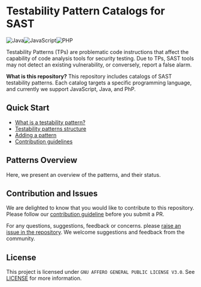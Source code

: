 # Testability Pattern Catalogs for SAST

![Java](https://img.shields.io/badge/java-%23ED8B00.svg?style=for-the-badge&logo=java&logoColor=white)![JavaScript](https://img.shields.io/badge/javascript-%23323330.svg?style=for-the-badge&logo=javascript&logoColor=%23F7DF1E)![PHP](https://img.shields.io/badge/php-%23777BB4.svg?style=for-the-badge&logo=php&logoColor=white)


Testability Patterns (TPs) are problematic code instructions that affect the capability of code analysis tools for security testing. Due to TPs, SAST tools may not detect an existing vulnerability, or conversely, report a false alarm. 


**What is this repository?**
This repository includes catalogs of SAST testability patterns. Each catalog targets a specific programming language, and currently we support JavaScript, Java, and PhP. 


## Quick Start

- [What is a testability pattern?](./docs/testability-patterns.md)
- [Testability patterns structure](./docs/testability-patterns-structure.md)
- [Adding a pattern](./docs/testability-patterns-adding)
- [Contribution guidelines](./docs/contribution-guidelines.md)


## Patterns Overview

Here, we present an overview of the patterns, and their status.


## Contribution and Issues

We are delighted to know that you would like to contribute to this repository. Please follow our [contribution guideline](./docs/contribution-guidelines.md) before you submit a PR.

For any questions, suggestions, feedback or concerns. please [raise an issue in the repository](https://github.com/testable-eu/sast-testability-patterns/issues). We welcome suggestions and feedback from the community. 


## License

This project is licensed under `GNU AFFERO GENERAL PUBLIC LICENSE V3.0`. See [LICENSE](LICENSE) for more information.

